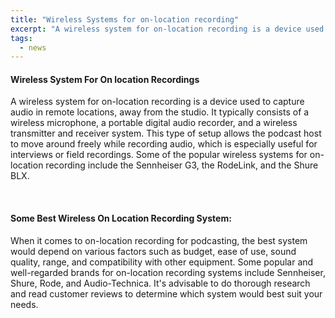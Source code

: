 ```yaml
---
title: "Wireless Systems for on-location recording"
excerpt: "A wireless system for on-location recording is a device used to capture audio in remote locations, away from the studio."
tags:
  - news
---
```


#### Wireless System For On location Recordings

<p className="text-md">
A wireless system for on-location recording is a device used to capture audio in remote locations, away from the studio. It typically consists of a wireless microphone, a portable digital audio recorder, and a wireless transmitter and receiver system. This type of setup allows the podcast host to move around freely while recording audio, which is especially useful for interviews or field recordings. Some of the popular wireless systems for on-location recording include the Sennheiser G3, the RodeLink, and the Shure BLX.</p>

<br>

#### Some Best Wireless On Location Recording System:

<p className="text-md">When it comes to on-location recording for podcasting, the best system would depend on various factors such as budget, ease of use, sound quality, range, and compatibility with other equipment. Some popular and well-regarded brands for on-location recording systems include Sennheiser, Shure, Rode, and Audio-Technica. It's advisable to do thorough research and read customer reviews to determine which system would best suit your needs.</p>
